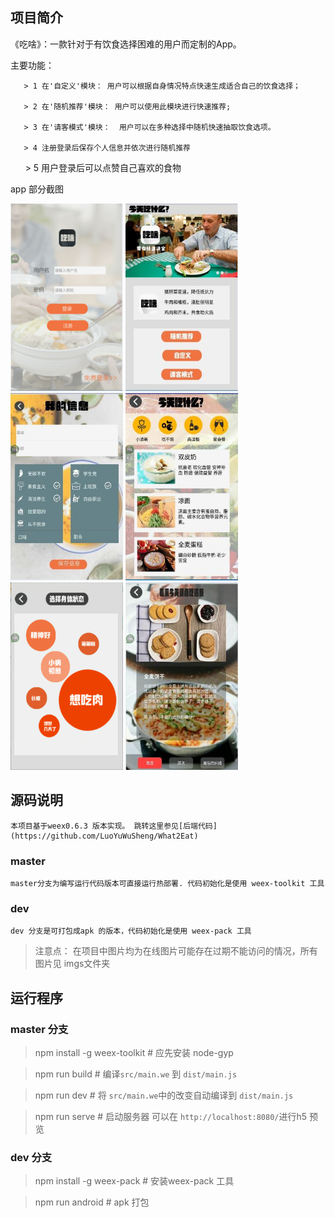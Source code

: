 ## 项目简介
    
《吃啥》：一款针对于有饮食选择困难的用户而定制的App。        

 主要功能：     

       > 1 在'自定义'模块： 用户可以根据自身情况特点快速生成适合自己的饮食选择；  
       
       > 2 在'随机推荐'模块： 用户可以使用此模块进行快速推荐;  
       
       > 3 在'请客模式'模块：  用户可以在多种选择中随机快速抽取饮食选项。  
       
       > 4 注册登录后保存个人信息并依次进行随机推荐 
       
       > 5 用户登录后可以点赞自己喜欢的食物
       
app 部分截图                 
<div>
<img src="imgs/screenshot/主页面.png" style="width:180px;height:300px;"/>
<img src="imgs/screenshot/主界面.jpg" style="width:180px;height:300px;"/>
<img src="imgs/screenshot/个人信息.jpg" style="width:180px;height:300px;"/>
<img src="imgs/screenshot/热度推荐.jpg" style="width:180px;height:300px;"/>
<img src="imgs/screenshot/选择身体状态.png" style="width:180px;height:300px;"/>
<img src="imgs/screenshot/自定义推荐.jpg" style="width:180px;height:300px;"/>
</div>
  
## 源码说明

    本项目基于weex0.6.3 版本实现。 跳转这里参见[后端代码](https://github.com/LuoYuWuSheng/What2Eat)
    
### master

    master分支为编写运行代码版本可直接运行热部署. 代码初始化是使用 weex-toolkit 工具
    
### dev

    dev 分支是可打包成apk 的版本，代码初始化是使用 weex-pack 工具

  > 注意点： 在项目中图片均为在线图片可能存在过期不能访问的情况，所有图片见 imgs文件夹

## 运行程序

### master 分支
  
  > npm install -g weex-toolkit    # 应先安装 node-gyp     
  
  > npm run build                  # 编译`src/main.we` 到 `dist/main.js`     
  
  > npm run dev                    # 将 `src/main.we`中的改变自动编译到 `dist/main.js` 
  
  > npm run serve                  # 启动服务器 可以在 `http://localhost:8080/`进行h5 预览             

### dev 分支

  > npm install -g weex-pack       # 安装weex-pack 工具         
  
  > npm run android                # apk 打包
 


